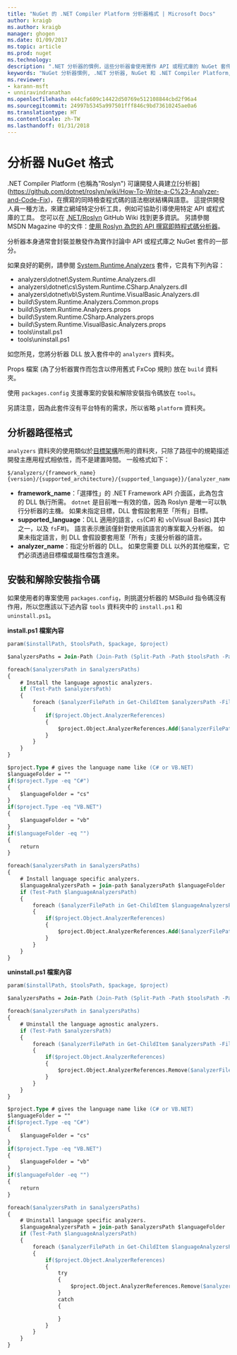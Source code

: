 ```yaml
---
title: "NuGet 的 .NET Compiler Platform 分析器格式 | Microsoft Docs"
author: kraigb
ms.author: kraigb
manager: ghogen
ms.date: 01/09/2017
ms.topic: article
ms.prod: nuget
ms.technology: 
description: ".NET 分析器的慣例，這些分析器會使用實作 API 或程式庫的 NuGet 套件來封裝與散發。"
keywords: "NuGet 分析器慣例, .NET 分析器, NuGet 和 .NET Compiler Platform, NuGet 和 Roslyn"
ms.reviewer:
- karann-msft
- unniravindranathan
ms.openlocfilehash: e44cfa609c14422d50769e512108844cbd2f96a4
ms.sourcegitcommit: 24997b5345a997501fff846c9bd73610245ae0a6
ms.translationtype: HT
ms.contentlocale: zh-TW
ms.lasthandoff: 01/31/2018
---
```

# <a name="analyzer-nuget-formats"></a>分析器 NuGet 格式

.NET Compiler Platform (也稱為"Roslyn") 可讓開發人員建立[分析器] (https://github.com/dotnet/roslyn/wiki/How-To-Write-a-C%23-Analyzer-and-Code-Fix)，在撰寫的同時檢查程式碼的語法樹狀結構與語意。 這提供開發人員一種方法，來建立網域特定分析工具，例如可協助引導使用特定 API 或程式庫的工具。 您可以在 [.NET/Roslyn](https://github.com/dotnet/roslyn/wiki) GitHub Wiki 找到更多資訊。 另請參閱 MSDN Magazine 中的文件：[使用 Roslyn 為您的 API 撰寫即時程式碼分析器](https://msdn.microsoft.com/magazine/dn879356.aspx)。

分析器本身通常會封裝並散發作為實作討論中 API 或程式庫之 NuGet 套件的一部分。

如果良好的範例，請參閱 [System.Runtime.Analyzers](https://www.nuget.org/packages/System.Runtime.Analyzers) 套件，它具有下列內容：

- analyzers\dotnet\System.Runtime.Analyzers.dll
- analyzers\dotnet\cs\System.Runtime.CSharp.Analyzers.dll
- analyzers\dotnet\vb\System.Runtime.VisualBasic.Analyzers.dll
- build\System.Runtime.Analyzers.Common.props
- build\System.Runtime.Analyzers.props
- build\System.Runtime.CSharp.Analyzers.props
- build\System.Runtime.VisualBasic.Analyzers.props
- tools\install.ps1
- tools\uninstall.ps1

如您所見，您將分析器 DLL 放入套件中的 `analyzers` 資料夾。

Props 檔案 (為了分析器實作而包含以停用舊式 FxCop 規則) 放在 `build` 資料夾。

使用 `packages.config` 支援專案的安裝和解除安裝指令碼放在 `tools`。

另請注意，因為此套件沒有平台特有的需求，所以省略 `platform` 資料夾。


## <a name="analyzers-path-format"></a>分析器路徑格式

`analyzers` 資料夾的使用類似於[目標架構](../create-packages/supporting-multiple-target-frameworks.md)所用的資料夾，只除了路徑中的規範描述開發主應用程式相依性，而不是建置時間。 一般格式如下：

    $/analyzers/{framework_name}{version}/{supported_architecture}/{supported_language}}/{analyzer_name}.dll

- **framework_name**：「選擇性」的 .NET Framework API 介面區，此為包含的 DLL 執行所需。 `dotnet` 是目前唯一有效的值，因為 Roslyn 是唯一可以執行分析器的主機。 如果未指定目標，DLL 會假設套用至「所有」目標。
- **supported_language**：DLL 適用的語言，`cs`(C#) 和 `vb`(Visual Basic) 其中之一，以及 `fs`F#)。 語言表示應該僅針對使用該語言的專案載入分析器。 如果未指定語言，則 DLL 會假設要套用至「所有」支援分析器的語言。
- **analyzer_name**：指定分析器的 DLL。 如果您需要 DLL 以外的其他檔案，它們必須透過目標檔或屬性檔包含進來。


## <a name="install-and-uninstall-scripts"></a>安裝和解除安裝指令碼

如果使用者的專案使用 `packages.config`，則挑選分析器的 MSBuild 指令碼沒有作用，所以您應該以下述內容 `tools` 資料夾中的 `install.ps1` 和 `uninstall.ps1`。

**install.ps1 檔案內容**

```ps
param($installPath, $toolsPath, $package, $project)

$analyzersPaths = Join-Path (Join-Path (Split-Path -Path $toolsPath -Parent) "analyzers" ) * -Resolve

foreach($analyzersPath in $analyzersPaths)
{
    # Install the language agnostic analyzers.
    if (Test-Path $analyzersPath)
    {
        foreach ($analyzerFilePath in Get-ChildItem $analyzersPath -Filter *.dll)
        {
            if($project.Object.AnalyzerReferences)
            {
                $project.Object.AnalyzerReferences.Add($analyzerFilePath.FullName)
            }
        }
    }
}

$project.Type # gives the language name like (C# or VB.NET)
$languageFolder = ""
if($project.Type -eq "C#")
{
    $languageFolder = "cs"
}
if($project.Type -eq "VB.NET")
{
    $languageFolder = "vb"
}
if($languageFolder -eq "")
{
    return
}

foreach($analyzersPath in $analyzersPaths)
{
    # Install language specific analyzers.
    $languageAnalyzersPath = join-path $analyzersPath $languageFolder
    if (Test-Path $languageAnalyzersPath)
    {
        foreach ($analyzerFilePath in Get-ChildItem $languageAnalyzersPath -Filter *.dll)
        {
            if($project.Object.AnalyzerReferences)
            {
                $project.Object.AnalyzerReferences.Add($analyzerFilePath.FullName)
            }
        }
    }
}
```


**uninstall.ps1 檔案內容**

```ps
param($installPath, $toolsPath, $package, $project)

$analyzersPaths = Join-Path (Join-Path (Split-Path -Path $toolsPath -Parent) "analyzers" ) * -Resolve

foreach($analyzersPath in $analyzersPaths)
{
    # Uninstall the language agnostic analyzers.
    if (Test-Path $analyzersPath)
    {
        foreach ($analyzerFilePath in Get-ChildItem $analyzersPath -Filter *.dll)
        {
            if($project.Object.AnalyzerReferences)
            {
                $project.Object.AnalyzerReferences.Remove($analyzerFilePath.FullName)
            }
        }
    }
}

$project.Type # gives the language name like (C# or VB.NET)
$languageFolder = ""
if($project.Type -eq "C#")
{
    $languageFolder = "cs"
}
if($project.Type -eq "VB.NET")
{
    $languageFolder = "vb"
}
if($languageFolder -eq "")
{
    return
}

foreach($analyzersPath in $analyzersPaths)
{
    # Uninstall language specific analyzers.
    $languageAnalyzersPath = join-path $analyzersPath $languageFolder
    if (Test-Path $languageAnalyzersPath)
    {
        foreach ($analyzerFilePath in Get-ChildItem $languageAnalyzersPath -Filter *.dll)
        {
            if($project.Object.AnalyzerReferences)
            {
                try
                {
                    $project.Object.AnalyzerReferences.Remove($analyzerFilePath.FullName)
                }
                catch
                {

                }
            }
        }
    }
}
```
